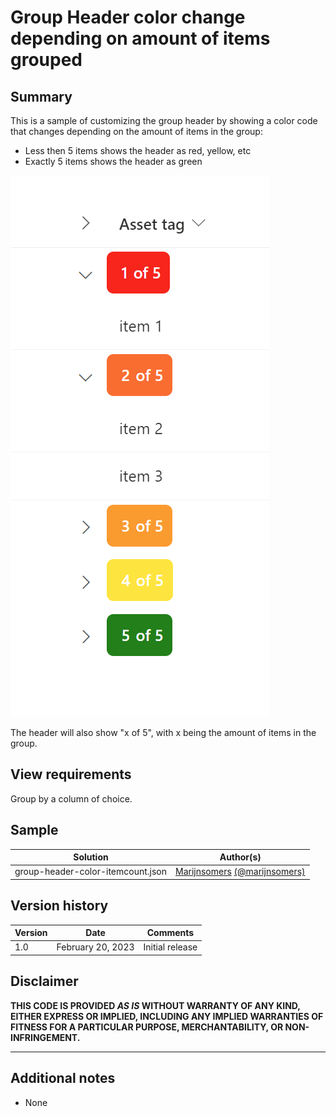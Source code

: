 # Group Header color change depending on amount of items grouped

## Summary
This is a sample of customizing the group header by showing a color code that changes depending on the amount of items in the group:

- Less then 5 items shows the header as red, yellow, etc
- Exactly 5 items shows the header as green

![screenshot of the sample](./assets/screenshot.png)

The header will also show "x of 5", with x being the amount of items in the group.

## View requirements

Group by a column of choice.

## Sample

Solution|Author(s)
--------|---------
group-header-color-itemcount.json | [Marijnsomers](https://github.com/marijnsomers) [(@marijnsomers)](https://twitter.com/marijnsomers)

## Version history

Version |Date          |Comments
--------|--------------|--------------------------------
1.0     |February 20, 2023 |Initial release

## Disclaimer
**THIS CODE IS PROVIDED *AS IS* WITHOUT WARRANTY OF ANY KIND, EITHER EXPRESS OR IMPLIED, INCLUDING ANY IMPLIED WARRANTIES OF FITNESS FOR A PARTICULAR PURPOSE, MERCHANTABILITY, OR NON-INFRINGEMENT.**

---

## Additional notes

- None